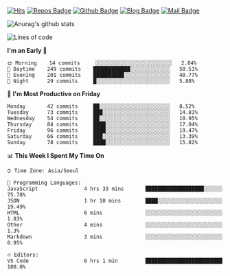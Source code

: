 

[![Hits](https://hits.seeyoufarm.com/api/count/incr/badge.svg?url=https%3A%2F%2Fgithub.com/sangm1n)](https://hits.seeyoufarm.com) 
[![Repos Badge](https://badges.pufler.dev/repos/sangm1n)](https://badges.pufler.dev)
[![Github Badge](http://img.shields.io/badge/-github-black?style=flat-square&logo=github&logoColor=white&link=https:https://github.com/sangm1n/)](https://github.com/sangm1n/)
[![Blog Badge](http://img.shields.io/badge/-devlog-00C7B7?style=flat-square&logo=Netlify&logoColor=white&link=https:https://sangminlog.netlify.app/)](https://sangminlog.netlify.app/)
[![Mail Badge](http://img.shields.io/badge/-mail-D14836?style=flat-square&logo=Gmail&logoColor=white&link=mailto:dltkd96als@naver.com)](mailto:dltkd96als@naver.com/)

![Anurag's github stats](https://github-readme-stats.vercel.app/api?username=sangm1n&show_icons=true&theme=highcontrast)

 
<!--START_SECTION:waka-->
![Lines of code](https://img.shields.io/badge/From%20Hello%20World%20I%27ve%20Written-2.3%20million%20lines%20of%20code-blue)

**I'm an Early 🐤** 

```text
🌞 Morning    14 commits     ░░░░░░░░░░░░░░░░░░░░░░░░░   2.84% 
🌆 Daytime    249 commits    ████████████░░░░░░░░░░░░░   50.51% 
🌃 Evening    201 commits    ██████████░░░░░░░░░░░░░░░   40.77% 
🌙 Night      29 commits     █░░░░░░░░░░░░░░░░░░░░░░░░   5.88%

```
📅 **I'm Most Productive on Friday** 

```text
Monday       42 commits     ██░░░░░░░░░░░░░░░░░░░░░░░   8.52% 
Tuesday      73 commits     ███░░░░░░░░░░░░░░░░░░░░░░   14.81% 
Wednesday    54 commits     ██░░░░░░░░░░░░░░░░░░░░░░░   10.95% 
Thursday     84 commits     ████░░░░░░░░░░░░░░░░░░░░░   17.04% 
Friday       96 commits     ████░░░░░░░░░░░░░░░░░░░░░   19.47% 
Saturday     66 commits     ███░░░░░░░░░░░░░░░░░░░░░░   13.39% 
Sunday       78 commits     ████░░░░░░░░░░░░░░░░░░░░░   15.82%

```


📊 **This Week I Spent My Time On** 

```text
⌚︎ Time Zone: Asia/Seoul

💬 Programming Languages: 
JavaScript               4 hrs 33 mins       ███████████████████░░░░░░   75.78% 
JSON                     1 hr 10 mins        ████░░░░░░░░░░░░░░░░░░░░░   19.49% 
HTML                     6 mins              ░░░░░░░░░░░░░░░░░░░░░░░░░   1.83% 
Other                    4 mins              ░░░░░░░░░░░░░░░░░░░░░░░░░   1.3% 
Markdown                 3 mins              ░░░░░░░░░░░░░░░░░░░░░░░░░   0.95%

🔥 Editors: 
VS Code                  6 hrs 1 min         █████████████████████████   100.0%

```


<!--END_SECTION:waka-->


<!--
**sangm1n/sangm1n** is a ✨ _special_ ✨ repository because its `README.md` (this file) appears on your GitHub profile.

Here are some ideas to get you started:

- 🔭 I’m currently working on ...
- 🌱 I’m currently learning ...
- 👯 I’m looking to collaborate on ...
- 🤔 I’m looking for help with ...
- 💬 Ask me about ...
- 📫 How to reach me: ...
- 😄 Pronouns: ...
- ⚡ Fun fact: ...

https://shields.io/
-->


